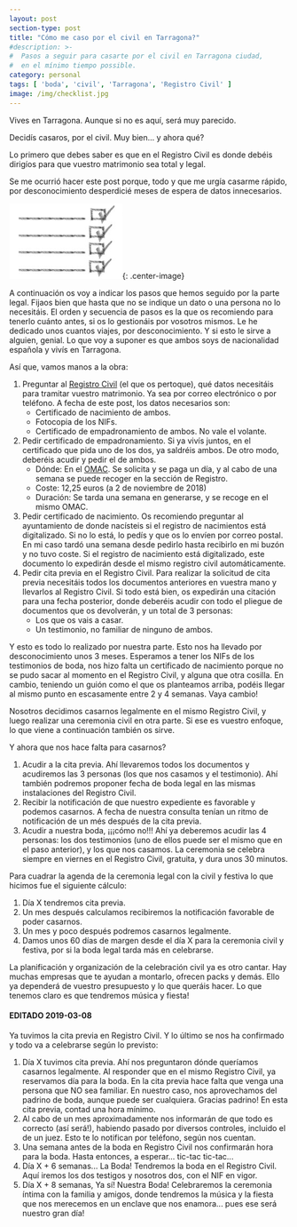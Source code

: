 ```yaml
---
layout: post
section-type: post
title: "Cómo me caso por el civil en Tarragona?"
#description: >-
#  Pasos a seguir para casarte por el civil en Tarragona ciudad,
#  en el mínimo tiempo possible.
category: personal
tags: [ 'boda', 'civil', 'Tarragona', 'Registro Civil' ]
image: /img/checklist.jpg
---
```


Vives en Tarragona. Aunque si no es aquí, será muy parecido.

Decidís casaros, por el civil. Muy bien... y ahora qué?

<!--excerpt-->

Lo primero que debes saber es que en el Registro Civil es donde debéis dirigíos
para que vuestro matrimonio sea total y legal.

Se me ocurrió hacer este post porque, todo y que me urgía casarme rápido, 
por desconocimiento desperdicié meses de espera de datos innecesarios.

![Qué nos falta?](/img/checklist.jpg){: .center-image}

A continuación os voy a indicar los pasos que hemos seguido por la parte legal.
Fijaos bien que hasta que no se indique un dato o una persona no lo necesitáis.
El orden y secuencia de pasos es la que os recomiendo para tenerlo cuánto antes,
si os lo gestionáis por vosotros mismos. Le he dedicado unos cuantos viajes, por
desconocimiento. Y si esto le sirve a alguien, genial. 
Lo que voy a suponer es que ambos soys de nacionalidad española y vivís en Tarragona.

Así que, vamos manos a la obra:

1. Preguntar al [Registro Civil](https://registrociviltarragona.com/) (el que os pertoque), qué datos necesitáis para
tramitar vuestro matrimonio. Ya sea por correo electrónico o por teléfono. A fecha 
de este post, los datos necesarios son:
   * Certificado de nacimiento de ambos.
   * Fotocopia de los NIFs.
   * Certificado de empadronamiento de ambos. No vale el volante.
1. Pedir certificado de empadronamiento. Si ya vivís juntos, en el certificado que pida
uno de los dos, ya saldréis ambos. De otro modo, deberéis acudir y pedir el de ambos.
   * Dónde: En el [OMAC](https://www.tarragona.cat/lajuntament/tramits-i-serveis/atencio-ciutadana/omac).
   Se solicita y se paga un día, y al cabo de una semana se puede recoger en la sección de Registro.
   * Coste: 12,25 euros (a 2 de noviembre de 2018)
   * Duración: Se tarda una semana en generarse, y se recoge en el mismo OMAC.
1. Pedir certificado de nacimiento. Os recomiendo preguntar al ayuntamiento de donde
nacísteis si el registro de nacimientos está digitalizado. Si no lo está, lo pedís y que os 
lo envíen por correo postal. En mi caso tardó una semana desde pedirlo hasta recibirlo
en mi buzón y no tuvo coste. Si el registro de nacimiento está digitalizado, este documento
lo expedirán desde el mismo registro civil automáticamente.
1. Pedir cita previa en el Registro Civil. Para realizar la solicitud de cita
previa necesitáis todos los documentos anteriores en vuestra mano y llevarlos
al Registro Civil. Si todo está bien, os expedirán una citación
para una fecha posterior, donde deberéis acudir con todo el pliegue de documentos que
os devolverán, y un total de 3 personas:
   * Los que os vais a casar.
   * Un testimonio, no familiar de ninguno de ambos.

Y esto es todo lo realizado por nuestra parte. Esto nos ha llevado por desconocimiento
unos 3 meses. Esperamos a tener los NIFs de los testimonios de boda, nos hizo falta 
un certificado de nacimiento porque no se pudo sacar al momento en el Registro Civil, y
alguna que otra cosilla. En cambio, teniendo un guión como el que os planteamos arriba, 
podéis llegar al mismo punto en escasamente entre 2 y 4 semanas. Vaya cambio!

Nosotros decidimos casarnos legalmente en el mismo Registro Civil, y
luego realizar una ceremonia civil en otra parte. Si ese es vuestro enfoque, lo que viene 
a continuación también os sirve.

Y ahora que nos hace falta para casarnos?

1. Acudir a la cita previa. Ahí llevaremos todos los documentos y acudiremos las 3 personas
(los que nos casamos y el testimonio). Ahí también podremos proponer fecha de boda legal 
en las mismas instalaciones del Registro Civil.
1. Recibir la notificación de que nuestro expediente es favorable y podemos casarnos. A fecha 
de nuestra consulta tenían un ritmo de notificación de un més después de la cita previa.
1. Acudir a nuestra boda, ¡¡¡cómo no!!! Ahí ya deberemos acudir las 4 personas:
los dos testimonios (uno de ellos puede ser el mismo que en el paso anterior), y 
los que nos casamos. La ceremonia se celebra siempre en viernes en el Registro Civil,
gratuita, y dura unos 30 minutos.


Para cuadrar la agenda de la ceremonia legal con la civil y festiva lo que hicimos fue el 
siguiente cálculo:

1. Día X tendremos cita previa.
1. Un mes después calculamos recibiremos la notificación favorable de poder casarnos.
1. Un mes y poco después podremos casarnos legalmente.  
1. Damos unos 60 días de margen desde el día X para la ceremonia civil y festiva, por si 
la boda legal tarda más en celebrarse.

La planificación y organización de la celebración civil ya es otro cantar. Hay muchas
empresas que te ayudan a montarlo, ofrecen packs y demás. Ello ya dependerá de vuestro
presupuesto y lo que queráis hacer. Lo que tenemos claro es que tendremos música y fiesta!

#### EDITADO 2019-03-08

Ya tuvimos la cita previa en Registro Civil. Y lo último se nos ha confirmado y todo 
va a celebrarse según lo previsto:

1. Día X tuvimos cita previa. Ahí nos preguntaron dónde queríamos casarnos legalmente.
Al responder que en el mismo Registro Civil, ya reservamos día para la boda. En la cita
previa hace falta que venga una persona que NO sea familiar. En nuestro caso, nos 
aprovechamos del padrino de boda, aunque puede ser cualquiera. Gracias padrino!
En esta cita previa, contad una hora mínimo.
1. Al cabo de un mes aproximadamente nos informarán
de que todo es correcto (así será!), habiendo pasado por diversos controles, incluido 
el de un juez. Esto te lo notifican por teléfono, según nos cuentan.
1. Una semana antes de la boda en Registro Civil nos confirmarán hora para la boda.
Hasta entonces, a esperar... tic-tac tic-tac...
1. Día X + 6 semanas... La Boda! Tendremos la boda en el Registro Civil. 
Aquí iremos los dos testigos y nosotros dos, con el NIF en vigor.
1. Día X + 8 semanas, Ya sí! Nuestra Boda! Celebraremos la ceremonia íntima con la familia y amigos,
donde tendremos la música y la fiesta que nos merecemos en un enclave que nos enamora... 
pues ese será nuestro gran día!
